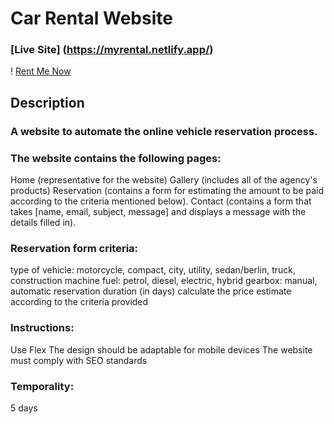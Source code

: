 # Car Rental Website

### [Live Site] (https://myrental.netlify.app/)

! [Rent Me Now](https://ibb.co/cv5xK2S)

## Description

### A website to automate the online vehicle reservation process.

### The website contains the following pages:

Home (representative for the website)
Gallery (includes all of the agency's products)
Reservation (contains a form for estimating the amount to be paid according to the criteria mentioned below).
Contact (contains a form that takes [name, email, subject, message] and displays a message with the details filled in).

### Reservation form criteria:

type of vehicle: motorcycle, compact, city, utility, sedan/berlin, truck, construction machine
fuel: petrol, diesel, electric, hybrid
gearbox: manual, automatic
reservation duration (in days)
calculate the price estimate according to the criteria provided

### Instructions:

Use Flex
The design should be adaptable for mobile devices
The website must comply with SEO standards

### Temporality:

5 days
